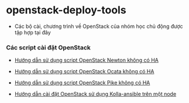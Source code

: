 # openstack-deploy-tools
- Các bộ cài, chương trình về OpenStack của nhóm học chủ động được tập hợp tại đây


### Các script cài đặt OpenStack

- [Hướng dẫn sử dụng script OpenStack Newton không có HA](./docs/openstack-newton-scripts.md)

- [Hướng dẫn sử dụng script OpenStack Ocata không có HA](./docs/openstack-ocata-scripts.md)

- [Hướng dẫn sử dụng script OpenStack Pike không có HA](./docs/openstack-pike-scripts.md)

- [Hướng dẫn cài đặt OpenStack sử dụng Kolla-ansible trên một node](./docs/kolla/openstack-pike-kolla.md)
